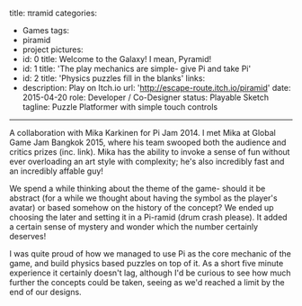 title: πramid
categories:
  - Games
tags:
  - piramid
  - project
pictures:
  - id: 0
    title: Welcome to the Galaxy! I mean, Pyramid!
  - id: 1
    title: 'The play mechanics are simple- give Pi and take Pi'
  - id: 2
    title: 'Physics puzzles fill in the blanks'
links:
  - description: Play on Itch.io
    url: 'http://escape-route.itch.io/piramid'
date: 2015-04-20
role: Developer / Co-Designer
status: Playable Sketch
tagline: Puzzle Platformer with simple touch controls
---

A collaboration with Mika Karkinen for Pi Jam 2014.
I met Mika at Global Game Jam Bangkok 2015, where his team swooped both the audience and critics prizes (inc. link). Mika has the ability to invoke a sense of fun without ever overloading an art style with complexity; he's also incredibly fast and an incredibly affable guy! 

We spend a while thinking about the theme of the game- should it be abstract (for a while we thought about having the symbol as the player's avatar) or based somehow on the history of the concept? We ended up choosing the later and setting it in a Pi-ramid (drum crash please). It added a certain sense of mystery and wonder which the number certainly deserves!

I was quite proud of how we managed to use Pi as the core mechanic of the game, and build physics based puzzles on top of it. As a short five minute experience it certainly doesn't lag, although I'd be curious to see how much further the concepts could be taken, seeing as we'd reached a limit by the end of our designs.


